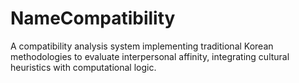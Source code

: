 # NameCompatibility
A compatibility analysis system implementing traditional Korean methodologies to evaluate interpersonal affinity, integrating cultural heuristics with computational logic.
